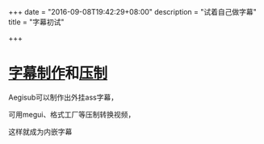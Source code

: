 +++
date = "2016-09-08T19:42:29+08:00"
description = "试着自己做字幕"
title = "字幕初试"

+++

# [字幕制作](http://www.aegisub.org/)和[压制](https://sourceforge.net/projects/megui/)

Aegisub可以制作出外挂ass字幕，

可用megui、格式工厂等压制转换视频，

这样就成为内嵌字幕